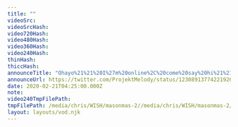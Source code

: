 ```yaml
---
title: ""
videoSrc: 
videoSrcHash: 
video720Hash: 
video480Hash: 
video360Hash: 
video240Hash: 
thinHash: 
thiccHash: 
announceTitle: "Ohayo%21%21%20I%27m%20online%2C%20come%20say%20hi%21%21"
announceUrl: https://twitter.com/ProjektMelody/status/1230891377422192641
date: 2020-02-21T04:25:00.000Z
note: 
video240TmpFilePath: 
tmpFilePath: /media/chris/WISH/masonmas-2//media/chris/WISH/masonmas-2/ProjektMelody Stream Archive 27-03-2020/ProjectMelody 2020-02-21 10AM.mkv
layout: layouts/vod.njk
---
```

